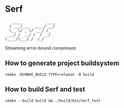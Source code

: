 # Serf
```
   _____           ____
  / ___/___  _____/ __/
  \__ \/ _ \/ ___/ /_  
 ___/ /  __/ /  / __/  
/____/\___/_/  /_/
```
Streaming error-bound compressor.

## How to generate project buildsystem
`cmake -DCMAKE_BUILD_TYPE=release -B build`

## How to build Serf and test
`cmake --build build && ./build/bin/serf_test`